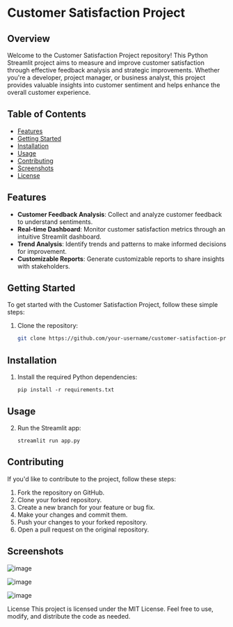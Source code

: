 # Customer Satisfaction Project

## Overview

Welcome to the Customer Satisfaction Project repository! This Python Streamlit project aims to measure and improve customer satisfaction through effective feedback analysis and strategic improvements. Whether you're a developer, project manager, or business analyst, this project provides valuable insights into customer sentiment and helps enhance the overall customer experience.

## Table of Contents

- [Features](#features)
- [Getting Started](#getting-started)
- [Installation](#installation)
- [Usage](#usage)
- [Contributing](#contributing)
- [Screenshots](#screenshots)
- [License](#license)

## Features

- **Customer Feedback Analysis**: Collect and analyze customer feedback to understand sentiments.
- **Real-time Dashboard**: Monitor customer satisfaction metrics through an intuitive Streamlit dashboard.
- **Trend Analysis**: Identify trends and patterns to make informed decisions for improvement.
- **Customizable Reports**: Generate customizable reports to share insights with stakeholders.

## Getting Started

To get started with the Customer Satisfaction Project, follow these simple steps:

1. Clone the repository:

   ```bash
   git clone https://github.com/your-username/customer-satisfaction-project.git
   ```
   
## Installation

1. Install the required Python dependencies:
   
   `pip install -r requirements.txt`

## Usage

2. Run the Streamlit app:

   `streamlit run app.py`

## Contributing
If you'd like to contribute to the project, follow these steps:

1. Fork the repository on GitHub.
2. Clone your forked repository.
3. Create a new branch for your feature or bug fix.
4. Make your changes and commit them.
5. Push your changes to your forked repository.
6. Open a pull request on the original repository.

## Screenshots

![image](https://github.com/HaisamAbbas/Customer-Satisfaction/assets/95044189/a28f8042-69df-4c43-9e4b-92634005815c)




![image](https://github.com/HaisamAbbas/Customer-Satisfaction/assets/95044189/ed3cb22d-1d88-4673-98f4-4a40f9331768)


![image](https://github.com/HaisamAbbas/Customer-Satisfaction/assets/95044189/6587adcd-462d-4597-aa54-6223269f7b67)




   


   
   


License
This project is licensed under the MIT License. Feel free to use, modify, and distribute the code as needed.
